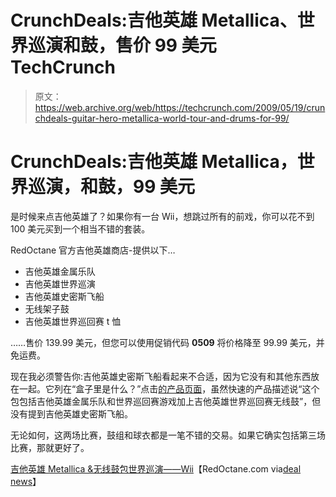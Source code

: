 # CrunchDeals:吉他英雄 Metallica、世界巡演和鼓，售价 99 美元 TechCrunch

> 原文：<https://web.archive.org/web/https://techcrunch.com/2009/05/19/crunchdeals-guitar-hero-metallica-world-tour-and-drums-for-99/>

# CrunchDeals:吉他英雄 Metallica，世界巡演，和鼓，99 美元

是时候来点吉他英雄了？如果你有一台 Wii，想跳过所有的前戏，你可以花不到 100 美元买到一个相当不错的套装。

RedOctane 官方吉他英雄商店-提供以下…

*   吉他英雄金属乐队
*   吉他英雄世界巡演
*   吉他英雄史密斯飞船
*   无线架子鼓
*   吉他英雄世界巡回赛 t 恤

……售价 139.99 美元，但您可以使用促销代码 **0509** 将价格降至 99.99 美元，并免运费。

现在我必须警告你:吉他英雄史密斯飞船看起来不合适，因为它没有和其他东西放在一起。它列在“盒子里是什么？”点击[的产品页面](https://web.archive.org/web/20230126161939/http://redoctane.com/Browse-by-Title/Guitar-Hero-Metallica/Guitar-Hero-Metallica-World-Tour-with-Wireless-Drum-Bundle-Wii)，虽然快速的产品描述说“这个包包括吉他英雄金属乐队和世界巡回赛游戏加上吉他英雄世界巡回赛无线鼓”，但没有提到吉他英雄史密斯飞船。

无论如何，这两场比赛，鼓组和球衣都是一笔不错的交易。如果它确实包括第三场比赛，那就更好了。

[吉他英雄 Metallica &无线鼓包世界巡演——Wii](https://web.archive.org/web/20230126161939/http://redoctane.com/Browse-by-Title/Guitar-Hero-Metallica/Guitar-Hero-Metallica-World-Tour-with-Wireless-Drum-Bundle-Wii)【RedOctane.com via[deal news](https://web.archive.org/web/20230126161939/http://dealnews.com/Guitar-Hero-World-Tour-Metallica-Drum-Bundle-for-Wii-for-100-free-shipping/297407.html?redir=1&ref=twitter)】
